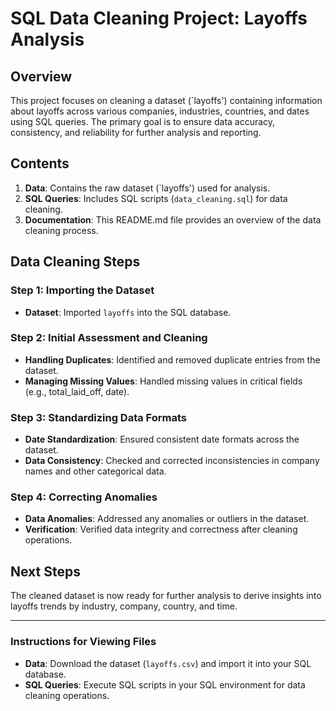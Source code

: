 

# SQL Data Cleaning Project: Layoffs Analysis

## Overview

This project focuses on cleaning a dataset (`layoffs') containing information about layoffs across various companies, industries, countries, and dates using SQL queries. The primary goal is to ensure data accuracy, consistency, and reliability for further analysis and reporting.

## Contents

1. **Data**: Contains the raw dataset (`layoffs') used for analysis.
2. **SQL Queries**: Includes SQL scripts (`data_cleaning.sql`) for data cleaning.
3. **Documentation**: This README.md file provides an overview of the data cleaning process.

## Data Cleaning Steps

### Step 1: Importing the Dataset

- **Dataset**: Imported `layoffs` into the SQL database.
  
### Step 2: Initial Assessment and Cleaning

- **Handling Duplicates**: Identified and removed duplicate entries from the dataset.
- **Managing Missing Values**: Handled missing values in critical fields (e.g., total_laid_off, date).
  
### Step 3: Standardizing Data Formats

- **Date Standardization**: Ensured consistent date formats across the dataset.
- **Data Consistency**: Checked and corrected inconsistencies in company names and other categorical data.

### Step 4: Correcting Anomalies

- **Data Anomalies**: Addressed any anomalies or outliers in the dataset.
- **Verification**: Verified data integrity and correctness after cleaning operations.

## Next Steps

The cleaned dataset  is now ready for further analysis to derive insights into layoffs trends by industry, company, country, and time.

---

### Instructions for Viewing Files

- **Data**: Download the dataset (`layoffs.csv`) and import it into your SQL database.
- **SQL Queries**: Execute SQL scripts in your SQL environment for data cleaning operations.


